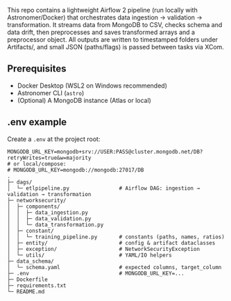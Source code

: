 This repo contains a lightweight Airflow 2 pipeline (run locally with Astronomer/Docker) that orchestrates data ingestion → validation → transformation. It streams data from MongoDB to CSV, checks schema and data drift, then preprocesses and saves transformed arrays and a preprocessor object. All outputs are written to timestamped folders under Artifacts/, and small JSON (paths/flags) is passed between tasks via XCom.

## Prerequisites
- Docker Desktop (WSL2 on Windows recommended)
- Astronomer CLI (`astro`)
- (Optional) A MongoDB instance (Atlas or local)

## .env example
Create a `.env` at the project root:
```env
MONGODB_URL_KEY=mongodb+srv://USER:PASS@cluster.mongodb.net/DB?retryWrites=true&w=majority
# or local/compose:
# MONGODB_URL_KEY=mongodb://mongodb:27017/DB
.
├─ dags/
│  └─ etlpipeline.py                # Airflow DAG: ingestion → validation → transformation
├─ networksecurity/
│  ├─ components/
│  │  ├─ data_ingestion.py
│  │  ├─ data_validation.py
│  │  └─ data_transformation.py
│  ├─ constant/
│  │  └─ training_pipeline.py       # constants (paths, names, ratios)
│  ├─ entity/                       # config & artifact dataclasses
│  ├─ exception/                    # NetworkSecurityException
│  └─ utils/                        # YAML/IO helpers
├─ data_schema/
│  └─ schema.yaml                   # expected columns, target_column
├─ .env                             # MONGODB_URL_KEY=...
├─ Dockerfile
├─ requirements.txt
└─ README.md